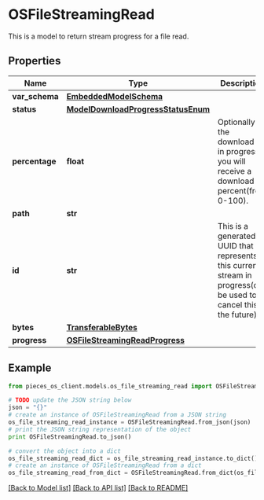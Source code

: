 # OSFileStreamingRead

This is a model to return stream progress for a file read.

## Properties
Name | Type | Description | Notes
------------ | ------------- | ------------- | -------------
**var_schema** | [**EmbeddedModelSchema**](EmbeddedModelSchema.md) |  | [optional] 
**status** | [**ModelDownloadProgressStatusEnum**](ModelDownloadProgressStatusEnum.md) |  | 
**percentage** | **float** | Optionally if the download is in progress you will receive a download percent(from 0-100). | [optional] 
**path** | **str** |  | 
**id** | **str** | This is a generated UUID that represents this current stream in progress(can be used to cancel this in the future) | 
**bytes** | [**TransferableBytes**](TransferableBytes.md) |  | [optional] 
**progress** | [**OSFileStreamingReadProgress**](OSFileStreamingReadProgress.md) |  | [optional] 

## Example

```python
from pieces_os_client.models.os_file_streaming_read import OSFileStreamingRead

# TODO update the JSON string below
json = "{}"
# create an instance of OSFileStreamingRead from a JSON string
os_file_streaming_read_instance = OSFileStreamingRead.from_json(json)
# print the JSON string representation of the object
print OSFileStreamingRead.to_json()

# convert the object into a dict
os_file_streaming_read_dict = os_file_streaming_read_instance.to_dict()
# create an instance of OSFileStreamingRead from a dict
os_file_streaming_read_from_dict = OSFileStreamingRead.from_dict(os_file_streaming_read_dict)
```
[[Back to Model list]](../README.md#documentation-for-models) [[Back to API list]](../README.md#documentation-for-api-endpoints) [[Back to README]](../README.md)


